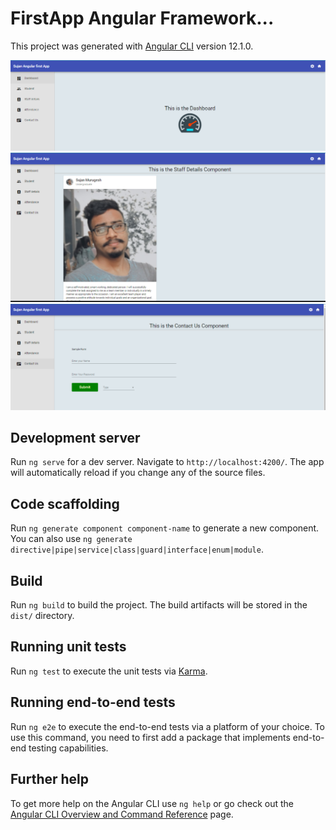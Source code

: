 # FirstApp Angular Framework...

This project was generated with [Angular CLI](https://github.com/angular/angular-cli) version 12.1.0.

<img  src='https://github.com/Sujan-Murugesh/first-app-angular/blob/master/screenshots/1.PNG'> <br>
<img  src='https://github.com/Sujan-Murugesh/first-app-angular/blob/master/screenshots/2.PNG'> <br>
<img  src='https://github.com/Sujan-Murugesh/first-app-angular/blob/master/screenshots/3.PNG'> <br>

## Development server

Run `ng serve` for a dev server. Navigate to `http://localhost:4200/`. The app will automatically reload if you change any of the source files.

## Code scaffolding

Run `ng generate component component-name` to generate a new component. You can also use `ng generate directive|pipe|service|class|guard|interface|enum|module`.

## Build

Run `ng build` to build the project. The build artifacts will be stored in the `dist/` directory.

## Running unit tests

Run `ng test` to execute the unit tests via [Karma](https://karma-runner.github.io).

## Running end-to-end tests

Run `ng e2e` to execute the end-to-end tests via a platform of your choice. To use this command, you need to first add a package that implements end-to-end testing capabilities.

## Further help

To get more help on the Angular CLI use `ng help` or go check out the [Angular CLI Overview and Command Reference](https://angular.io/cli) page.
